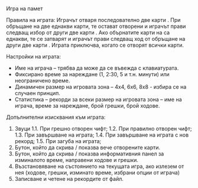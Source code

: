 Игра на памет

Правила на играта: 
Играчът отваря последователно две карти . 
При обръщане на две еднакви карти, те остават отворени и играчът прави следващ избор от други две карти . 
Ако обърнатите карти на са еднакви, те се затварят и играчът прави следващ ход от обръщане на други две карти .
Играта приключва, когато се отворят всички карти.

Настройки на играта: 
-	Име на играча – трябва да може да се въвежда с клавиатурата. 
-	Фиксирано време за нареждане (1, 2:30, 5 и т.н. минути) или неограничено време.
-	Динамичен размер на игровата зона – 4х4, 6х6, 8х8  - избира се на случаен принцип.
-	Статистика – рекорди за всеки размер на игровата зона – име на играча, време за нареждане, брой грешки, брой ходове.
  
Допълнителни изисквания към играта: 
1.	Звуци
1.1.	 При грешно отворен чифт;
1.2.	При правилно отворен чифт;
1.3.	При завършване на играта;
1.4.	При завършване на играта с нов рекорд;
1.5.	При загуба на играта;
2.	Бутон, който да скрива / показва вече отворените карти.
3.	Бутон, който да скрива / показва информативния панел за изминалото време, направени ходове и грешки.
4.	Възстановяване на състоянието на текущата игра, ако излезем от нея (ходове, грешки, изминато време, избрани опции от играча)
5.	Записване и четене на рекордите от файл.
